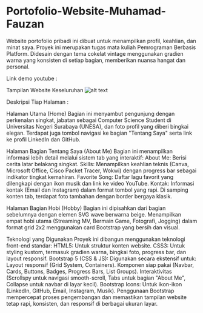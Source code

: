 # Portofolio-Website-Muhamad-Fauzan

Website portofolio pribadi ini dibuat untuk menampilkan profil, keahlian, dan minat saya. Proyek ini merupakan tugas mata kuliah Pemrograman Berbasis Platform. Didesain dengan tema cokelat vintage menggunakan gradien warna yang konsisten di setiap bagian, memberikan nuansa hangat dan personal.

Link demo youtube : 

Tampilan Website Keseluruhan
![alt text](https://github.com/013Fauzan-gif/Portofolio-Website-Muhamad-Fauzan/blob/main/Tampilan%20Website/SS%20Project%20UTS.png)

Deskripsi Tiap Halaman :

Halaman Utama (Home)
Bagian ini menyambut pengunjung dengan perkenalan singkat, jabatan sebagai Computer Science Student di Universitas Negeri Surabaya (UNESA), dan foto profil yang diberi bingkai elegan. Terdapat juga tombol navigasi ke bagian "Tentang Saya" serta link ke profil LinkedIn dan GitHub.

Halaman Bagian Tentang Saya (About Me)
Bagian ini menampilkan informasi lebih detail melalui sistem tab yang interaktif:
About Me: Berisi cerita latar belakang singkat.
Skills: Menampilkan keahlian teknis (Canva, Microsoft Office, Cisco Packet Tracer, Wokwi) dengan progress bar sebagai indikator tingkat kemahiran.
Favorite Song: Daftar lagu favorit yang dilengkapi dengan ikon musik dan link ke video YouTube.
Kontak: Informasi kontak (Email dan Instagram) dalam format tombol yang rapi.
Di samping konten tab, terdapat foto tambahan dengan border bergaya klasik.

Halaman Bagian Hobi (Hobby)
Bagian ini dipisahkan dari bagian sebelumnya dengan elemen SVG wave berwarna beige. Menampilkan empat hobi utama (Streaming MV, Bermain Game, Fotografi, Jogging) dalam format grid 2x2 menggunakan card Bootstrap yang bersih dan visual.


Teknologi yang Digunakan
Proyek ini dibangun menggunakan teknologi front-end standar:
HTML5: Untuk struktur konten website.
CSS3: Untuk styling kustom, termasuk gradien warna, bingkai foto, progress bar, dan layout responsif.
Bootstrap 5 (CSS & JS): Digunakan secara ekstensif untuk:
Layout responsif (Grid System, Containers).
Komponen siap pakai (Navbar, Cards, Buttons, Badges, Progress Bars, List Groups).
Interaktivitas (Scrollspy untuk navigasi smooth-scroll, Tabs untuk bagian "About Me", Collapse untuk navbar di layar kecil).
Bootstrap Icons: Untuk ikon-ikon (LinkedIn, GitHub, Email, Instagram, Musik).
Penggunaan Bootstrap mempercepat proses pengembangan dan memastikan tampilan website tetap rapi, konsisten, dan responsif di berbagai ukuran layar.
